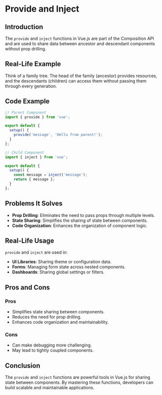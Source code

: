 # Provide and Inject

## Introduction
The `provide` and `inject` functions in Vue.js are part of the Composition API and are used to share data between ancestor and descendant components without prop drilling.

## Real-Life Example
Think of a family tree. The head of the family (ancestor) provides resources, and the descendants (children) can access them without passing them through every generation.

## Code Example
```javascript
// Parent Component
import { provide } from 'vue';

export default {
  setup() {
    provide('message', 'Hello from parent!');
  }
};

// Child Component
import { inject } from 'vue';

export default {
  setup() {
    const message = inject('message');
    return { message };
  }
};
```

## Problems It Solves
- **Prop Drilling**: Eliminates the need to pass props through multiple levels.
- **State Sharing**: Simplifies the sharing of state between components.
- **Code Organization**: Enhances the organization of component logic.

## Real-Life Usage
`provide` and `inject` are used in:
- **UI Libraries**: Sharing theme or configuration data.
- **Forms**: Managing form state across nested components.
- **Dashboards**: Sharing global settings or filters.

## Pros and Cons
### Pros
- Simplifies state sharing between components.
- Reduces the need for prop drilling.
- Enhances code organization and maintainability.

### Cons
- Can make debugging more challenging.
- May lead to tightly coupled components.

## Conclusion
The `provide` and `inject` functions are powerful tools in Vue.js for sharing state between components. By mastering these functions, developers can build scalable and maintainable applications.
